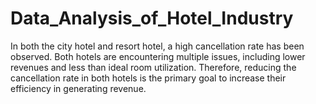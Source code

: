 # Data_Analysis_of_Hotel_Industry


In both the city hotel and resort hotel, a high cancellation rate has been observed. Both hotels are encountering multiple issues, including lower revenues and less than ideal room utilization. Therefore, reducing the cancellation rate in both hotels is the primary goal to increase their efficiency in generating revenue.
